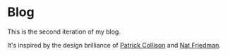 # Blog

This is the second iteration of my blog. 

It's inspired by the design brilliance of [Patrick Collison](https://patrickcollison.com/) and [Nat Friedman](https://nat.org/).
